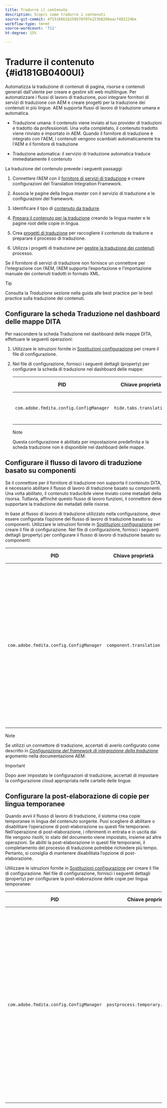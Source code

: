 ```yaml
---
title: Tradurre il contenuto
description: Scopri come tradurre i contenuti
source-git-commit: 4f15166b1b250578f07e223b0260aacf402224be
workflow-type: tm+mt
source-wordcount: '711'
ht-degree: 15%

---
```



# Tradurre il contenuto {#id181GB0400UI}

Automatizza la traduzione di contenuti di pagina, risorse e contenuti generati dall&#39;utente per creare e gestire siti web multilingue. Per automatizzare i flussi di lavoro di traduzione, puoi integrare fornitori di servizi di traduzione con AEM e creare progetti per la traduzione dei contenuti in più lingue. AEM supporta flussi di lavoro di traduzione umana e automatica.

- Traduzione umana: il contenuto viene inviato al tuo provider di traduzioni e tradotto da professionisti. Una volta completato, il contenuto tradotto viene rinviato e importato in AEM. Quando il fornitore di traduzione è integrato con l&#39;AEM, i contenuti vengono scambiati automaticamente tra l&#39;AEM e il fornitore di traduzione

- Traduzione automatica: il servizio di traduzione automatica traduce immediatamente il contenuto


La traduzione del contenuto prevede i seguenti passaggi:

1. Connettere l’AEM con il [fornitore di servizi di traduzione](https://experienceleague.adobe.com/docs/experience-manager-cloud-service/sites/administering/reusing-content/translation/integration-framework.html?lang=en) e creare configurazioni del Translation Integration Framework.

1. Associa le pagine della lingua master con il servizio di traduzione e le configurazioni del framework.

1. Identificare il tipo di [contenuto da tradurre](https://experienceleague.adobe.com/docs/experience-manager-cloud-service/sites/administering/reusing-content/translation/rules.html?lang=en).

1. [Prepara il contenuto per la traduzione](https://experienceleague.adobe.com/docs/experience-manager-cloud-service/sites/administering/reusing-content/translation/preparation.html?lang=en) creando la lingua master e le pagine root delle copie in lingua.

1. Crea [progetti di traduzione](https://experienceleague.adobe.com/docs/experience-manager-cloud-service/sites/administering/reusing-content/translation/managing-projects.html?lang=en) per raccogliere il contenuto da tradurre e preparare il processo di traduzione.

1. Utilizza i progetti di traduzione per [gestire la traduzione dei contenuti](https://experienceleague.adobe.com/docs/experience-manager-cloud-service/sites/administering/reusing-content/translation/managing-projects.html?lang=en) processo.


Se il fornitore di servizi di traduzione non fornisce un connettore per l’integrazione con l’AEM, l’AEM supporta l’esportazione e l’importazione manuale dei contenuti tradotti in formato XML.

>[!TIP]
>
> Consulta la *Traduzione* sezione nella guida alle best practice per le best practice sulla traduzione dei contenuti.

## Configurare la scheda Traduzione nel dashboard delle mappe DITA

Per nascondere la scheda Traduzione nel dashboard delle mappe DITA, effettuare le seguenti operazioni:

1. Utilizzare le istruzioni fornite in [Sostituzioni configurazione](download-install-additional-config-override.md#) per creare il file di configurazione.
1. Nel file di configurazione, fornisci i seguenti dettagli \(property\) per configurare la scheda di traduzione nel dashboard delle mappe:

   | PID | Chiave proprietà | Valore proprietà |
   |---|------------|--------------|
   | `com.adobe.fmdita.config.ConfigManager` | `hide.tabs.translation` | Booleano \( true/ false\).<br> **Valore predefinito**: `true` |

   >[!NOTE]
   >
   > Questa configurazione è abilitata per impostazione predefinita e la scheda traduzione non è disponibile nel dashboard delle mappe.


## Configurare il flusso di lavoro di traduzione basato su componenti

Se il connettore per il fornitore di traduzione non supporta il contenuto DITA, è necessario abilitare il flusso di lavoro di traduzione basato su componenti. Una volta abilitato, il contenuto traducibile viene inviato come metadati della risorsa. Tuttavia, affinché questo flusso di lavoro funzioni, il connettore deve supportare la traduzione dei metadati delle risorse.

In base al flusso di lavoro di traduzione utilizzato nella configurazione, deve essere configurata l’opzione del flusso di lavoro di traduzione basato su componenti. Utilizzare le istruzioni fornite in [Sostituzioni configurazione](download-install-additional-config-override.md#) per creare il file di configurazione. Nel file di configurazione, fornisci i seguenti dettagli \(property\) per configurare il flusso di lavoro di traduzione basato su componenti:

| PID | Chiave proprietà | Valore proprietà |
|---|------------|--------------|
| `com.adobe.fmdita.config.ConfigManager` | `component.translation` | Booleano: <br> - Se utilizzi la traduzione umana, allora *Disattiva* \( `false`\) il **Flusso di lavoro di traduzione basato su componenti** opzione. <br> - Se utilizzi la traduzione automatica, allora *Abilita \( `true`\)* il **Flusso di lavoro di traduzione basato su componenti** opzione. |

>[!NOTE]
>
> Se utilizzi un connettore di traduzione, accertati di averlo configurato come descritto in *[Configurazione del framework di integrazione della traduzione](https://experienceleague.adobe.com/docs/experience-manager-cloud-service/sites/administering/reusing-content/translation/integration-framework.html?lang=en)* argomento nella documentazione AEM.

>[!IMPORTANT]
>
> Dopo aver impostato le configurazioni di traduzione, accertati di impostare la configurazione cloud appropriata nelle cartelle delle lingue.

## Configurare la post-elaborazione di copie per lingua temporanee

Quando avvii il flusso di lavoro di traduzione, il sistema crea copie temporanee in lingua del contenuto sorgente. Puoi scegliere di abilitare o disabilitare l’operazione di post-elaborazione su questi file temporanei. Nell’operazione di post-elaborazione, i riferimenti in entrata e in uscita dai file vengono risolti, lo stato del documento viene impostato, insieme ad altre operazioni. Se abiliti la post-elaborazione in questi file temporanei, il completamento del processo di traduzione potrebbe richiedere più tempo. Pertanto, si consiglia di mantenere disabilitata l’opzione di post-elaborazione.

Utilizzare le istruzioni fornite in [Sostituzioni configurazione](download-install-additional-config-override.md#) per creare il file di configurazione. Nel file di configurazione, fornisci i seguenti dettagli \(property\) per configurare la post-elaborazione delle copie per lingua temporanee:

| PID | Chiave proprietà | Valore proprietà |
|---|------------|--------------|
| `com.adobe.fmdita.config.ConfigManager` | `postprocess.temporary.langcopies` | Booleano: <br> - Se non si desidera eseguire l&#39;operazione di post-elaborazione sui file temporanei, *Disattiva* \( false\) il **Copie per lingua post-elaborazione** opzione.<br> - Se si desidera eseguire l&#39;operazione di post-elaborazione sui file temporanei, *Abilita* \( true\) il **Copie per lingua post-elaborazione** opzione.<br> **Valore predefinito**: false |

